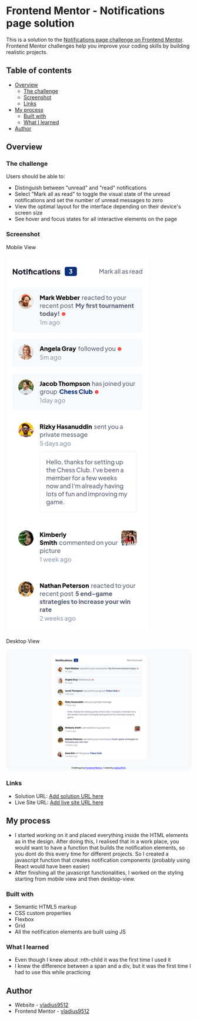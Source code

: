 # Frontend Mentor - Notifications page solution

This is a solution to the [Notifications page challenge on Frontend Mentor](https://www.frontendmentor.io/challenges/notifications-page-DqK5QAmKbC). Frontend Mentor challenges help you improve your coding skills by building realistic projects.

## Table of contents

-   [Overview](#overview)
    -   [The challenge](#the-challenge)
    -   [Screenshot](#screenshot)
    -   [Links](#links)
-   [My process](#my-process)
    -   [Built with](#built-with)
    -   [What I learned](#what-i-learned)
-   [Author](#author)

## Overview

### The challenge

Users should be able to:

-   Distinguish between "unread" and "read" notifications
-   Select "Mark all as read" to toggle the visual state of the unread notifications and set the number of unread messages to zero
-   View the optimal layout for the interface depending on their device's screen size
-   See hover and focus states for all interactive elements on the page

### Screenshot

Mobile View

![](./pictures/mobile-view.png)

Desktop View

![](./pictures/desktop-view.png)

### Links

-   Solution URL: [Add solution URL here](https://github.com/vladius9512/FrontEndMentor-Challenges/tree/main/notifications-page-main)
-   Live Site URL: [Add live site URL here](https://vladius9512.github.io/FrontEndMentor-Challenges/notifications-page-main/notification.html)

## My process

-   I started working on it and placed everything inside the HTML elements as in the design. After doing this, I realised that in a work place, you would want to have a function that builds the notification elements, so you dont do this every time for different projects. So I created a javascript function that creates notification components (probably using React would have been easier)
-   After finishing all the javascript functionalities, I worked on the styling starting from mobile view and then desktop-view.

### Built with

-   Semantic HTML5 markup
-   CSS custom properties
-   Flexbox
-   Grid
-   All the notification elements are built using JS

### What I learned

-   Even though I knew about :nth-child it was the first time I used it
-   I knew the difference between a span and a div, but it was the first time I had to use this while practicing

## Author

-   Website - [vladius9512](https://github.com/vladius9512)
-   Frontend Mentor - [vladius9512](https://www.frontendmentor.io/profile/vladius9512)
